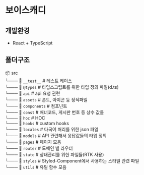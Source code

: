 # 보이스캐디

## 개발환경

-   React + TypeScript

## 폴더구조

📦 src<br/>
└─── 📜 `__test__` # 테스트 케이스<br/>
└─── 📜 `@types` # 타입스크립트를 위한 타입 정의 파일(d.ts)<br/>
└─── 📜 `api` # api 요청 관련<br/>
└─── 📜 `assets` # 폰트, 아이콘 등 정적파일<br/>
└─── 📜 `components` # 컴포넌트<br/>
└─── 📜 `const` # 배너코드, 게시판 번호 등 상수 값들<br/>
└─── 📜 `hoc` # HOC<br/>
└─── 📜 `hooks` # custom hooks<br/>
└─── 📜 `locales` # 다국어 처리를 위한 json 파일<br/>
└─── 📜 `models` # API 관련해서 응답값들의 타입 정의<br/>
└─── 📜 `pages` # 페이지 모음<br/>
└─── 📜 `router` # 도메인 별 라우터<br/>
└─── 📜 `state` # 상태관리를 위한 파일들(RTK 사용)<br/>
└─── 📜 `styles` # Styled-Component에서 사용하는 스타일 관련 파일<br/>
└─── 📜 `utils` # 유틸 함수 모음<br/>
